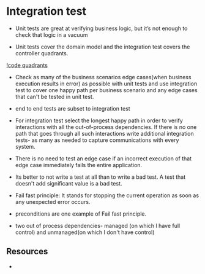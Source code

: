 # Integration test

- Unit tests are great at verifying business logic, but it’s not enough to check
that logic in a vacuum

- Unit tests cover the domain model and the integration test covers the
controller quadrants.

[!code quadrants](./images/code-quadrants-testing.png)

- Check as many of the business scenarios edge cases(when business execution
    results in error) as possible with unit tests and use integration test to
cover one happy path per business scenario and any edge cases that can't be
tested in unit test.

- end to end tests are subset to integration test

- For integration test select the longest happy path in order to verify
interactions with all the out-of-process dependencies. If there is no one path
that goes through all such interactions write additional integration tests- as
many as needed to capture communications with every system.

- There is no need to test an edge case if an incorrect execution of that edge
case immediately fails the entire application.

- Its better to not write a test at all than to write a bad test. A test that
doesn't add significant value is a bad test.

- Fail fast principle: It stands for stopping the current operation as soon as
any unexpected error occurs. 

- preconditions are one example of Fail fast principle.

- two out of process dependencies- managed (on which I have full control) and
unmanaged(on which I don't have control)

## Resources

- 
